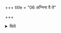 +++
title = "06 अग्निना वै ते"

+++

<details><summary>थिते</summary>

6. The answer is, “With Agni indeed as the Gr̥hapati did they prosper; with him did they expel the Asuras from these worlds (and) with him did they appropriate their cattle.”  
</details>
